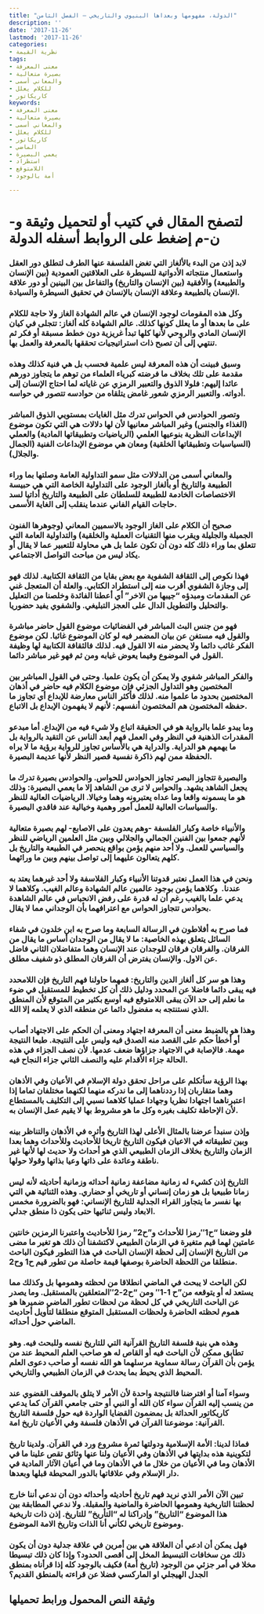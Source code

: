 ```yaml
---
title: "الدولة، مفهومها وبعداها البنيوي والتاريخي – الفصل الثامن"
description: ''
date: '2017-11-26'
lastmod: '2017-11-26'
categories:
- نظرية القيمة
tags:
- معنى المعرفة
- بصيرة متعالية
- والمعاني أسمى
- للكلام يعلل
- كاريكاتور
keywords:
- معنى المعرفة
- بصيرة متعالية
- والمعاني أسمى
- للكلام يعلل
- كاريكاتور
- الماضي
- يعمي البصيرة
- استطراد
- اللامتوقع
- أمة بالوجود

---
```

# **لتصفح المقال في كتيب أو لتحميل وثيقة و-ن-م إضغط على الروابط أسفله** **الدولة**

### لابد إذن من البدء بالألغاز التي تغض الفلسفة عنها الطرف لتطلق دور العقل واستعمال منتجاته الأدواتية للسيطرة على العلاقتين العمودية (بين الإنسان والطبيعة) والأفقية (بين الإنسان والتاريخ) والتفاعل بين البينين أو دور علاقة الإنسان بالطبيعة وعلاقة الإنسان بالإنسان في تحقيق السيطرة والسيادة.

### وكل هذه المقومات لوجود الإنسان في عالم الشهادة الغاز ولا حاجة للكلام على ما بعدها أو ما يعلل كونها كذلك. عالم الشهادة كله ألغاز: تتجلى في كيان الإنسان المادي والروحي لأنها كلها تبدأ غريزية دون خطط مسبقة أو فكر ثم تنتهي إلى أن تصبح ذات استراتيجيات تحققها بالمعرفة والعمل بها.

### وسبق فبينت أن هذه المعرفة ليس علمية فحسب بل هي فنية كذلك وهذه مقدمة على تلك بخلاف ما فرضته كبرياء العلماء من توهم ما يتجاوز دورهم عائدا إليهم: فلولا الذوق والتعبير الرمزي عن غاياته لما احتاج الإنسان إلى أدواته. والتعبير الرمزي شعور غامض يتلقاه من حوادسه تتصور في حواسه.

### وتصور الحوادس في الحواس تدرك مثل الغايات بمستويي الذوق المباشر (الغذاء والجنس) وغير المباشر معانيها لأن لها دلالات هي التي تكون موضوع الإبداعات النظرية بنوعيها العلمي (الرياضيات وتطبيقاتها المادية) والعملي (السياسيات وتطبيقاتها الخلقية) ومعان هي موضوع الإبداعات الفنية (الجمال والجلال).

### والمعاني أسمى من الدلالات مثل سمو التداولية العامة وصلتها بما وراء الطبيعة والتاريخ أو بألغاز الوجود على التداولية الخاصة التي هي حبيسة الاختصاصات الخادمة للطبيعة للسلطان على الطبيعة والتاريخ أداتيا لسد حاجات القيام الفاني عندما ينقلب إلى الغاية الأسمى.

### صحيح أن الكلام على الغاز الوجود بالاسميين المعاني (وجوهرها الفنون الجميلة والجليلة ويقرب منها التقنيات العملية والخلقية) والتداولية العامة التي تتعلق بما وراء ذلك كله دون أن تكون علما بل هي محاولة للتعبير عما لا يقال أو يكاد ليس من مباحث التواصل الاجتماعي.

### فهذا نكوص إلى الثقافة الشفوية مع بعض بقايا من الثقافة الكتابية. لذلك فهو إلى وجازة الشفوي أقرب منه إلى استطراد الكتابي. والعلة أن المتعجل غني عن المقدمات ومبدؤه “جيبها من الاخر” أي أعطنا الفائدة وخلصنا من التعليل والتحليل والتطويل الدال على العجز التبليغي. والشفوي يفيد حضوريا.

### فهو من جنس البث المباشر في الفضائيات موضوع القول حاضر مباشرة والقول فيه مستغن عن بيان المضمر فيه لو كان الموضوع غائبا. لكن موضوع الفكر غائب دائما ولا يحضر منه الا القول فيه. لذلك فالثقافة الكتابية لها وظيفة القول في الموضوع وفيما يعوض غيابه ومن ثم فهو غير مباشر دائما.

### والفكر المباشر شفوي ولا يمكن أن يكون علميا. وحتى في القول المباشر بين المختصين وهو التداول الجزئي فإن موضوع الكلام فيه حاضر في أذهان المختصين بحدود ما علموا منه. لذلك فأكثر الناس معارضة للإبداع أي تجاوز ما حفظه المختصون هم المختصون أنفسهم: لأنهم لا يفهمون الإبداع بل الاتباع.

### وما يبدو علما بالرواية هو في الحقيقة اتباع ولا شيء فيه من الإبداع. أما مبدعو المقدرات الذهنية في النظر وفي العمل فهم أبعد الناس عن التقيد بالرواية بل ما يهمهم هو الدراية. والدراية هي بالأساس تجاوز للرواية برؤية ما لا يراه الحفظة ممن لهم ذاكرة نفسية قصير النظر لأنها عديمة البصيرة.

### والبصيرة تتجاوز البصر تجاوز الحوادس للحواس. والحوادس بصيرة تدرك ما يجعل الشاهد يشهد. والحواس لا ترى من الشاهد إلا ما يعمي البصيرة: وذلك هو ما يسمونه واقعا وما عداه يعتبرونه وهما وخيالا. الرياضيات العالية للنظر والسياسات العالية للعمل أمور وهمية وخيالية عند فاقدي البصيرة.

### والأنبياء خاصة وكبار الفلسفة -وهم يعدون على الاصابع- لهم بصيرة متعالية لأنهم جمعوا بين الفنين الجمالي والجلالي وبين مثل العلمين الرياضي للنظر والسياسي للعمل. ولا أحد منهم يؤمن بواقع ينحصر في الطبيعة والتاريخ بل كلهم يتعالون عليهما إلى تواصل بينهم وبين ما ورائهما.

### ونحن في هذا العمل نعتبر قدوتنا الأنبياء وكبار الفلاسفة ولا أحد غيرهما يعتد به عندنا.  وكلاهما يؤمن بوجود عالمين عالم الشهادة وعالم الغيب. وكلاهما لا يدعي علما بالغيب رغم أن له قدرة على رفض الانحباس في عالم الشاهدة بحوادس تتجاوز الحواس مع اعترافهما بأن الوجداني مما لا يقال.

### فما صرح به أفلاطون في الرسالة السابعة وما صرح به ابن خلدون في شفاء السائل يتعلق بهذه الخاصية: ما لا يقال من الوجدان أساس ما يقال من الفرقان. والفرقان فرقان للوجدان عند الإنسان وهما متفاضلان الثاني فاضل عن الاول. والإنسان يفترض أن الفرقان المطلق ذو شفيف مطلق.

### وهذا هو سر كل ألغاز الدين والتاريخ: فمهما حاولنا فهم التاريخ فإن اللامحدد فيه يبقى دائما فاضلا عن المحدد ودليل ذلك أن كل تخطيط للمستقبل في ضوء ما نعلم إلى حد الآن يبقى اللامتوقع فيه أوسع بكثير من المتوقع لأن المنطق الذي نستنتجه به مفضول دائما عن منطقه الذي لا يعلمه إلا الله.

### وهذا هو بالضبط معنى أن المعرفة اجتهاد ومعنى أن الحكم على الاجتهاد أصاب أو أخطأ حكم على القصد منه الصدق فيه وليس على النتيجة. طبعا النتيجة مهمة. فالإصابة في الاجتهاد جزاؤها ضعف عدمها. لأن نصف الجزاء في هذه الحالة جزاء الأقدام عليه والنصف الثاني جزاء النجاح فيه.

### بهذا الرؤية سأتكلم على مراحل تحقق دولة الإسلام في الأعيان وفي الأذهان وهما متقاربان إذا رددناهما إلى ما ندركه منهما لكنهما مختلفان تماما إذا اعتبرناهما اجتهادا نظريا وجهادا عمليا كلاهما نسبي إلى التكليف بالمستطاع لأن الإحاطة تكليف بغيره وكل ما هو مشروط بها لا يقيم عمل الإنسان به.

### وإذن سنبدأ عرضنا بالمثال الأعلى لهذا التاريخ وأثره في الأذهان والتناظر بينه وبين تطبيقاته في الاعيان فيكون التاريخ تاريخا للأحاديث وللأحداث وهما بعدا الزمان والتاريخ بخلاف الزمان الطبيعي الذي هو أحداث ولا حديث لها لأنها غير ناطقة وعائدة على ذاتها وعيا بذاتها وقولا حولها.

### التاريخ إذن كشيء له زمانية مضاعفة زمانية أحداثه وزمانية أحاديثه لأنه ليس زمانا طبيعيا بل هو زمان إنساني أو تاريخي أو حضاري. وهذه الثنائية هي التي بها نفسر ما يتجاوز القراء الجدلية للتاريخ الإنساني: فهو بالضرورة مخمس الابعاد وليس ثنائيها حتى يكون ذا منطق جدلي.

### فلو وضعنا “ح1″رمزا للأحداث و”ح2” رمزا للأحاديث واعتبرنا الرمزين خانتين عامتين لهما قيم متغيرة في الزمان الطبيعي لاكتشفنا أن ذلك هو تغير ما مضى من التاريخ الإنسان إلى لحظة الإنسان الباحث في هذا التطور فيكون الباحث منطلقا من اللحظة الحاضرة بوصفها قيمة حاصلة من تطور قيم ح1 وح2.

### لكن الباحث لا يبحث في الماضي انطلاقا من لحظته وهمومها بل وكذلك مما يستعد له أو يتوقعه من”ح 1-1″ ومن “ح2-2″المتعلقين بالمستقبل. وما يصدر عن الباحث التاريخي في كل لحظة من لحظات تطور الماضي ضميرها هو هموم لحظته الحاضرة ولحظات المستقبل المتوقع منطلقا لتأويل أحاديث الماضي حول أحداثه.

### وهذه هي بنية فلسفة التاريخ القرآنية التي للتاريخ نفسه وللبحث فيه. وهو تطابق ممكن لأن الباحث فيه أو القاص له هو صاحب العلم المحيط عند من يؤمن بأن القرآن رسالة سماوية مرسلهما هو الله نفسه أو صاحب دعوى العلم المحيط الذي يحيط بما يحدث في الزمان الطبيعي والتاريخي.

### وسواء آمنا أو افترضنا فالنتيجة واحدة لأن الأمر لا يتلق بالموقف القضوي عند من ينسب إليه القرآن سواء كان الله أو النبي أو حتى جامعي القرآن كما يدعي كاريكاتور الحداثة بل بمضمون القضايا الواردة فيه حول فلسفة التاريخ القرآنية: موضوعنا القرآن في الأذهان فلسفة وفي الأعيان تاريخ امة.

### فماذا لدينا: الأمة الإسلامية ودولتها ثمرة مشروع ورد في القرآن. ولدينا تاريخ لتكوينية هذه بدايتها في الأذهان وفي الأعيان ولنا عنها وثائق تقص علينا ما في الأذهان وما في الأعيان من خلال ما في الأذهان وما في أعيان الآثار المادية في دار الإسلام وفي علاقاتها بالدور المحيطة قبلها وبعدها.

### تبين الآن الأمر الذي نريد فهم تاريخ أحاديثه وأحداثه دون أن ندعي أننا خارج لحظتنا التاريخية وهمومها الحاضرة والماضية والمقبلة. ولا ندعي المطابقة بين هذا الموضوع “التاريخ” وإدراكنا له “التأريخ” للتاريخ. إذن ذات تاريخية وموضوع تاريخي لكأني أنا الذات وتاريخ الامة الموضوع.

### فهل يمكن أن ادعي أن العلاقة هي بين أمرين في علاقة جدلية دون أن يكون ذلك من سخافات التبسيط المخل إلى أقصى الحدود؟ وإذا كان ذلك تبسيطا مخلا في أمر جزئي من الوجود (تاريخ أمة) فكيف بالوجود كله إذا قرأناه بمنطق الجدل الهيجلي او الماركسي فضلا عن قراءته بالمنطق القديم؟

## وثيقة النص المحمول ورابط تحميلها

###